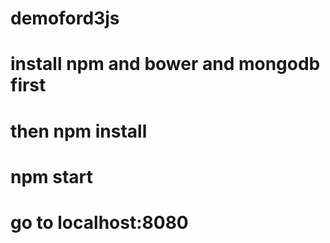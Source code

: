 # demoford3js
# install npm and bower and mongodb first
# then npm install
# npm start
# go to localhost:8080
